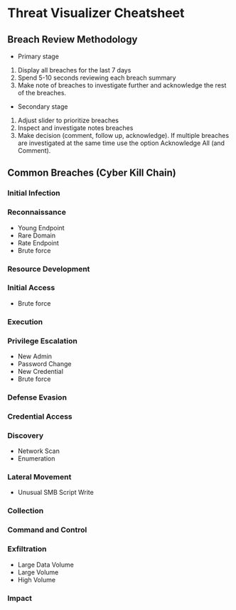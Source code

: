# Threat Visualizer Cheatsheet

## Breach Review Methodology

* Primary stage

1. Display all breaches for the last 7 days
2. Spend 5-10 seconds reviewing each breach summary
3. Make note of breaches to investigate further and acknowledge the rest of the breaches.

* Secondary stage

1. Adjust slider to prioritize breaches
2. Inspect and investigate notes breaches
3. Make decision (comment, follow up, acknowledge). If multiple breaches are investigated at the same time use the option Acknowledge All (and Comment).

## Common Breaches (Cyber Kill Chain)

### Initial Infection

### Reconnaissance

* Young Endpoint
* Rare Domain
* Rate Endpoint
* Brute force

### Resource Development

### Initial Access

* Brute force

### Execution

### Privilege Escalation

* New Admin
* Password Change
* New Credential
* Brute force

### Defense Evasion

### Credential Access

### Discovery

* Network Scan
* Enumeration

### Lateral Movement

* Unusual SMB Script Write

### Collection

### Command and Control

### Exfiltration

* Large Data Volume
* Large Volume
* High Volume

### Impact



